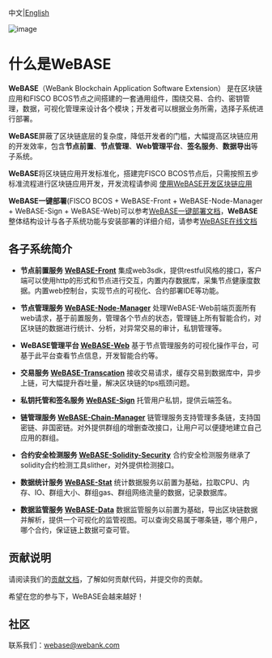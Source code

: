 中文|[English](README-en.md)

![image](https://webasedoc.readthedocs.io/zh_CN/latest/_images/logo.jpg)

# 什么是WeBASE

**WeBASE**（WeBank Blockchain Application Software Extension） 是在区块链应用和FISCO BCOS节点之间搭建的一套通用组件，围绕交易、合约、密钥管理，数据，可视化管理来设计各个模块；开发者可以根据业务所需，选择子系统进行部署。

**WeBASE**屏蔽了区块链底层的复杂度，降低开发者的门槛，大幅提高区块链应用的开发效率，包含**节点前置**、**节点管理**、**Web管理平台**、**签名服务**、**数据导出**等子系统。

**WeBASE**将区块链应用开发标准化，搭建完FISCO BCOS节点后，只需按照五步标准流程进行区块链应用开发，开发流程请参阅 [使用WeBASE开发区块链应用](https://github.com/WeBankFinTech/WeBASE-Doc/blob/master/docs/WeBASE/quick-start.md)

**WeBASE一键部署**(FISCO BCOS + WeBASE-Front + WeBASE-Node-Manager + WeBASE-Sign + WeBASE-Web)可以参考[WeBASE一键部署文档](https://webasedoc.readthedocs.io/zh_CN/latest/docs/WeBASE/install.html)，**WeBASE**整体结构设计与各子系统功能与安装部署的详细介绍，请参考[WeBASE在线文档](https://webasedoc.readthedocs.io/zh_CN/latest/index.html)

## 各子系统简介
* **节点前置服务 [WeBASE-Front](https://github.com/WeBankFinTech/WeBASE-Front)** 
集成web3sdk，提供restful风格的接口，客户端可以使用http的形式和节点进行交互，内置内存数据库，采集节点健康度数据。内置web控制台，实现节点的可视化、合约部署IDE等功能。

* **节点管理服务 [WeBASE-Node-Manager](https://github.com/WeBankFinTech/WeBASE-Node-Manager)**
处理WeBASE-Web前端页面所有web请求，基于前置服务，管理各个节点的状态，管理链上所有智能合约，对区块链的数据进行统计、分析，对异常交易的审计，私钥管理等。

* **WeBASE管理平台 [WeBASE-Web](https://github.com/WeBankFinTech/WeBASE-Web)**
基于节点管理服务的可视化操作平台，可基于此平台查看节点信息，开发智能合约等。

* **交易服务 [WeBASE-Transcation](https://github.com/WeBankFinTech/WeBASE-Transcation)**
接收交易请求，缓存交易到数据库中，异步上链，可大幅提升吞吐量，解决区块链的tps瓶颈问题。

* **私钥托管和签名服务 [WeBASE-Sign](https://github.com/WeBankFinTech/WeBASE-Sign)**
托管用户私钥，提供云端签名。
<!--
* **数据导出代码生成工具 [WeBASE-Codegen-Monkey](https://github.com/WeBankFinTech/WeBASE-Codegen-Monkey)**
代码生成工具，通过配置可以生成数据导出的核心代码。

* **数据导出服务 [WeBASE-Collect-Bee](https://github.com/WeBankFinTech/WeBASE-Collect-Bee)**
导出区块链上的基础数据，如当前块高、交易总量等，通过智能合约的配置，导出区块链上合约的业务数据，包括event、构造函数、合约地址、执行函数的信息等。
 -->
* **链管理服务 [WeBASE-Chain-Manager](https://github.com/WeBankFinTech/WeBASE-Chain-Manager)** 
链管理服务支持管理多条链，支持国密链、非国密链。对外提供群组的增删查改接口，让用户可以便捷地建立自己应用的群组。

* **合约安全检测服务 [WeBASE-Solidity-Security](https://github.com/WeBankFinTech/WeBASE-Solidity-Security)** 
合约安全检测服务继承了solidity合约检测工具slither，对外提供检测接口。

* **数据统计服务 [WeBASE-Stat](https://github.com/WeBankFinTech/WeBASE-Stat)** 
统计数据服务以前置为基础，拉取CPU、内存、IO、群组大小、群组gas、群组网络流量的数据，记录数据库。

* **数据监管服务 [WeBASE-Data](https://github.com/WeBankFinTech/WeBASE-Data)** 
数据监管服务以前置为基础，导出区块链数据并解析，提供一个可视化的监管视图。可以查询交易属于哪条链，哪个用户，哪个合约，保证链上数据可查可管。


## 贡献说明
请阅读我们的[贡献文档](https://webasedoc.readthedocs.io/zh_CN/latest/docs/WeBASE/CONTRIBUTING.html)，了解如何贡献代码，并提交你的贡献。

希望在您的参与下，WeBASE会越来越好！

## 社区
联系我们：webase@webank.com

